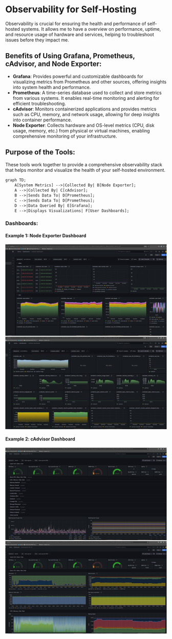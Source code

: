 # Observability for Self-Hosting

Observability is crucial for ensuring the health and performance of self-hosted systems. It allows me to have a overview on performance, uptime, and resource usage of hardware and services, helping to troubleshoot issues before they impact me.

## Benefits of Using Grafana, Prometheus, cAdvisor, and Node Exporter:

- **Grafana**: Provides powerful and customizable dashboards for visualizing metrics from Prometheus and other sources, offering insights into system health and performance.
- **Prometheus**: A time-series database used to collect and store metrics from various systems. It enables real-time monitoring and alerting for efficient troubleshooting.
- **cAdvisor**: Monitors containerized applications and provides metrics such as CPU, memory, and network usage, allowing for deep insights into container performance.
- **Node Exporter**: Collects hardware and OS-level metrics (CPU, disk usage, memory, etc.) from physical or virtual machines, enabling comprehensive monitoring of your infrastructure.

## Purpose of the Tools:
These tools work together to provide a comprehensive observability stack that helps monitor and visualize the health of your self-hosted environment.

```mermaid
graph TD;
    A[System Metrics] -->|Collected By| B[Node Exporter];
    A -->|Collected By| C[cAdvisor];
    B -->|Sends Data To| D[Prometheus];
    C -->|Sends Data To| D[Prometheus];
    D -->|Data Queried By| E[Grafana];
    E -->|Displays Visualizations| F[User Dashboards];
```

### Dashboards:

#### Example 1: Node Exporter Dashboard  
![Node Exporter Dashboard - Screenshot 1](images/Grafana-a1.png)  
![Node Exporter Dashboard - Screenshot 2](images/Grafana-a2.png)  

#### Example 2: cAdvisor Dashboard  
![cAdvisor Dashboard - Screenshot 1](images/Grafana-b1.png)  
![cAdvisor Dashboard - Screenshot 2](images/Grafana-b2.png)  



